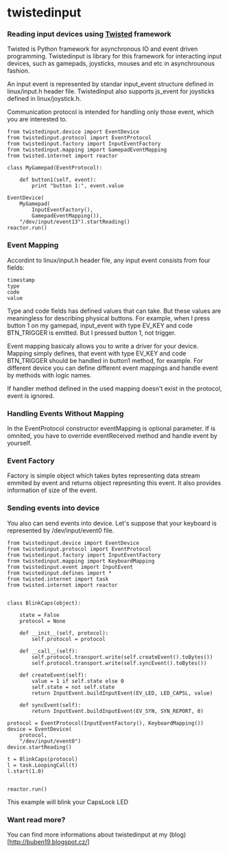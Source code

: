 # twistedinput

### Reading input devices using [Twisted](http://twistedmatrix.com/trac/) framework

Twisted is Python framework for asynchronous IO and event driven programming.
Twistedinput is library for this framework for interacting input devices, such
as gamepads, joysticks, mouses and etc in asynchrounous fashion.

An input event is represented by standar input_event structure defined in
linux/input.h header file. Twistedinput also supports js_event for joysticks
defined in linux/joystick.h.

Communication protocol is intended for handling only those event, which you are
interested to.

```pycon
from twistedinput.device import EventDevice
from twistedinput.protocol import EventProtocol
from twistedinput.factory import InputEventFactory
from twistedinput.mapping import GamepadEventMapping
from twisted.internet import reactor

class MyGamepad(EventProtocol):

    def button1(self, event):
        print "button 1:", event.value

EventDevice(
    MyGamepad(
        InputEventFactory(),
        GamepadEventMapping()),
    "/dev/input/event13").startReading()
reactor.run()
```


### Event Mapping

Accordint to linux/input.h header file, any input event consists from four
fields:

    timestamp
    type
    code
    value

Type and code fields has defined values  that can take. But these values are
meaningless for describing physical buttons.
For example, when I press button 1 on my gamepad, input_event with type EV_KEY
and code BTN_TRIGGER is emitted. But I pressed button 1, not trigger.

Event mapping basicaly allows you to write a driver for your device. Mapping
simply defines, that event with type EV_KEY and code BTN_TRIGGER should be
handled in button1 method, for example. For different device you can define
different event mappings and handle event by methods with logic names.

If handler method defined in the used mapping doesn't exist in the protocol,
event is ignored.

### Handling Events Without Mapping

In the EventProtocol constructor eventMapping is optional parameter. If is
omnited, you have to override eventReceived method and handle event by yourself.

### Event Factory

Factory is simple object which takes bytes representing data stream emmited by
event and returns object represnting this event.
It also provides information of size of the event.

### Sending events into device

You also can send events into device. Let's suppose that your keyboard is
represented by /dev/input/event0 file.

```pycon
from twistedinput.device import EventDevice
from twistedinput.protocol import EventProtocol
from twistedinput.factory import InputEventFactory
from twistedinput.mapping import KeyboardMapping
from twistedinput.event import InputEvent
from twistedinput.defines import *
from twisted.internet import task
from twisted.internet import reactor


class BlinkCaps(object):

    state = False
    protocol = None

    def __init__(self, protocol):
        self.protocol = protocol

    def __call__(self):
        self.protocol.transport.write(self.createEvent().toBytes())
        self.protocol.transport.write(self.syncEvent().toBytes())

    def createEvent(self):
        value = 1 if self.state else 0
        self.state = not self.state
        return InputEvent.buildInputEvent(EV_LED, LED_CAPSL, value)

    def syncEvent(self):
        return InputEvent.buildInputEvent(EV_SYN, SYN_REPORT, 0)

protocol = EventProtocol(InputEventFactory(), KeyboardMapping())
device = EventDevice(
    protocol,
    "/dev/input/event0")
device.startReading()

t = BlinkCaps(protocol)
l = task.LoopingCall(t)
l.start(1.0)


reactor.run()
```

This example will blink your CapsLock LED

### Want read more?

You can find more informations about twistedinput at my
(blog)[http://buben19.blogspot.cz/]
